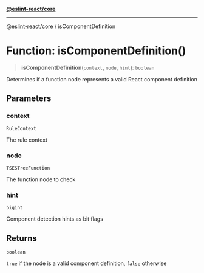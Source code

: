 [**@eslint-react/core**](../README.md)

***

[@eslint-react/core](../README.md) / isComponentDefinition

# Function: isComponentDefinition()

> **isComponentDefinition**(`context`, `node`, `hint`): `boolean`

Determines if a function node represents a valid React component definition

## Parameters

### context

`RuleContext`

The rule context

### node

`TSESTreeFunction`

The function node to check

### hint

`bigint`

Component detection hints as bit flags

## Returns

`boolean`

`true` if the node is a valid component definition, `false` otherwise
